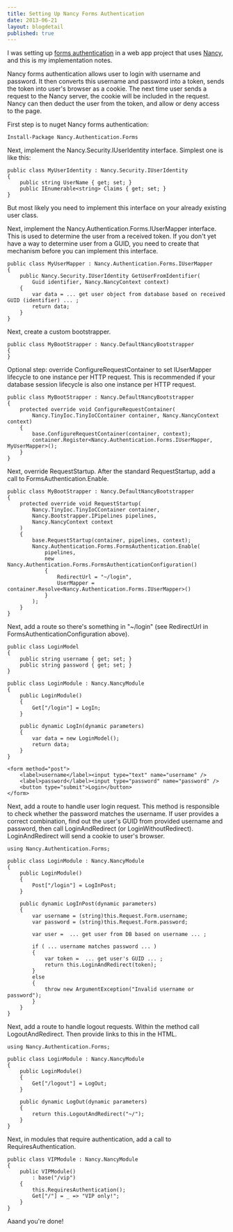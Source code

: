 ```yaml
---
title: Setting Up Nancy Forms Authentication
date: 2013-06-21
layout: blogdetail
published: true
---
```


I was setting up [forms authentication](https://github.com/NancyFx/Nancy/wiki/Forms-Authentication) in a web app project that uses [Nancy](http://nancyfx.org/), and this is my implementation notes.

Nancy forms authentication allows user to login with username and password. It then converts this username and password into a token, sends the token into user's browser as a cookie. The next time user sends a request to the Nancy server, the cookie will be included in the request. Nancy can then deduct the user from the token, and allow or deny access to the page.

First step is to nuget Nancy forms authentication:

    Install-Package Nancy.Authentication.Forms

Next, implement the Nancy.Security.IUserIdentity interface. Simplest one is like this:

    public class MyUserIdentity : Nancy.Security.IUserIdentity
    {
        public string UserName { get; set; }
        public IEnumerable<string> Claims { get; set; }
    }

But most likely you need to implement this interface on your already existing user class.

Next, implement the Nancy.Authentication.Forms.IUserMapper interface. This is used to determine the user from a received token. If you don't yet have a way to determine user from a GUID, you need to create that mechanism before you can implement this interface.

    public class MyUserMapper : Nancy.Authentication.Forms.IUserMapper
    {
        public Nancy.Security.IUserIdentity GetUserFromIdentifier(
            Guid identifier, Nancy.NancyContext context)
        {
            var data = ... get user object from database based on received GUID (identifier) ... ;
            return data;
        }
    }

Next, create a custom bootstrapper.

    public class MyBootStrapper : Nancy.DefaultNancyBootstrapper
    {
    }

Optional step: override ConfigureRequestContainer to set IUserMapper lifecycle to one instance per HTTP request. This is recommended if your database session lifecycle is also one instance per HTTP request.

    public class MyBootStrapper : Nancy.DefaultNancyBootstrapper
    {
        protected override void ConfigureRequestContainer(
            Nancy.TinyIoc.TinyIoCContainer container, Nancy.NancyContext context)
        {
            base.ConfigureRequestContainer(container, context);
            container.Register<Nancy.Authentication.Forms.IUserMapper, MyUserMapper>();
        }
    }

Next, override RequestStartup. After the standard RequestStartup, add a call to FormsAuthentication.Enable.

    public class MyBootStrapper : Nancy.DefaultNancyBootstrapper
    {
        protected override void RequestStartup(
            Nancy.TinyIoc.TinyIoCContainer container,
            Nancy.Bootstrapper.IPipelines pipelines,
            Nancy.NancyContext context
        )
        {
            base.RequestStartup(container, pipelines, context);
            Nancy.Authentication.Forms.FormsAuthentication.Enable(
                pipelines,
                new Nancy.Authentication.Forms.FormsAuthenticationConfiguration()
                {
                    RedirectUrl = "~/login",
                    UserMapper = container.Resolve<Nancy.Authentication.Forms.IUserMapper>()
                }
            );
        }
    }

Next, add a route so there's something in "~/login" (see RedirectUrl in FormsAuthenticationConfiguration above).

    public class LoginModel
    {
        public string username { get; set; }
        public string password { get; set; }
    }

    public class LoginModule : Nancy.NancyModule
    {
        public LoginModule()
        {
            Get["/login"] = LogIn;
        }

        public dynamic LogIn(dynamic parameters)
        {
            var data = new LoginModel();
            return data;
        }
    }

    <form method="post">
        <label>username</label><input type="text" name="username" />
        <label>password</label><input type="password" name="password" />
        <button type="submit">Login</button>
    </form>

Next, add a route to handle user login request. This method is responsible to check whether the password matches the username. If user provides a correct combination, find out the user's GUID from provided username and password, then call LoginAndRedirect (or LoginWithoutRedirect). LoginAndRedirect will send a cookie to user's browser.

    using Nancy.Authentication.Forms;

    public class LoginModule : Nancy.NancyModule
    {
        public LoginModule()
        {
            Post["/login"] = LogInPost;
        }

        public dynamic LogInPost(dynamic parameters)
        {
            var username = (string)this.Request.Form.username;
            var password = (string)this.Request.Form.password;

            var user =  ... get user from DB based on username ... ;

            if ( ... username matches password ... )
            {
                var token =  ... get user's GUID ... ;
                return this.LoginAndRedirect(token);
            }
            else
            {
                throw new ArgumentException("Invalid username or password");
            }
        }
    }

Next, add a route to handle logout requests. Within the method call LogoutAndRedirect. Then provide links to this in the HTML.

    using Nancy.Authentication.Forms;

    public class LoginModule : Nancy.NancyModule
    {
        public LoginModule()
        {
            Get["/logout"] = LogOut;
        }

        public dynamic LogOut(dynamic parameters)
        {
            return this.LogoutAndRedirect("~/");
        }
    }

Next, in modules that require authentication, add a call to RequiresAuthentication.

    public class VIPModule : Nancy.NancyModule
    {
        public VIPModule()
            : base("/vip")
        {
            this.RequiresAuthentication();
            Get["/"] = _ => "VIP only!";
        }
    }

Aaand you're done!
